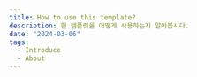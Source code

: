 ```yaml
---
title: How to use this template?
description: 현 템플릿을 어떻게 사용하는지 알아봅시다.
date: "2024-03-06"
tags:
  - Introduce
  - About
---
```

